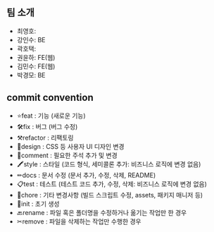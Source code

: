 ## 팀 소개
* 최영호:
* 강인수: BE
* 곽호택:
* 권윤하: FE(웹)
* 김민수: FE(웹)
* 박경모: BE

## commit convention
- ⭐feat : 기능 (새로운 기능)
- 🛠fix : 버그 (버그 수정)
- ⚒refactor : 리팩토링
- 🎨design : CSS 등 사용자 UI 디자인 변경
- 💬comment : 필요한 주석 추가 및 변경
- 🖍️style : 스타일 (코드 형식, 세미콜론 추가: 비즈니스 로직에 변경 없음)
- ✏docs : 문서 수정 (문서 추가, 수정, 삭제, README)
- 📋test : 테스트 (테스트 코드 추가, 수정, 삭제: 비즈니스 로직에 변경 없음)
- 👏chore : 기타 변경사항 (빌드 스크립트 수정, assets, 패키지 매니저 등)
- 📃init : 초기 생성
- 🔙rename : 파일 혹은 폴더명을 수정하거나 옮기는 작업만 한 경우
- ✂remove : 파일을 삭제하는 작업만 수행한 경우
